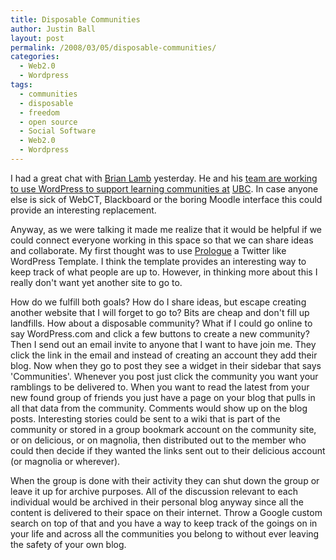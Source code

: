 ```yaml
---
title: Disposable Communities
author: Justin Ball
layout: post
permalink: /2008/03/05/disposable-communities/
categories:
  - Web2.0
  - Wordpress
tags:
  - communities
  - disposable
  - freedom
  - open source
  - Social Software
  - Web2.0
  - Wordpress
---
```


I had a great chat with [Brian Lamb][1] yesterday. He and his [team are working to use WordPress to support learning communities at][2] [UBC][3]. In case anyone else is sick of WebCT, Blackboard or the boring Moodle interface this could provide an interesting replacement.

 [1]: http://weblogs.elearning.ubc.ca/brian/
 [2]: http://weblogs.elearning.ubc.ca/andre/2008/02/three_flavors_of_course_blogs.html
 [3]: http://www.ubc.ca/

Anyway, as we were talking it made me realize that it would be helpful if we could connect everyone working in this space so that we can share ideas and collaborate. My first thought was to use [Prologue][4] a Twitter like WordPress Template. I think the template provides an interesting way to keep track of what people are up to. However, in thinking more about this I really don't want yet another site to go to.

 [4]: http://wordpress.com/blog/2008/01/28/introducing-prologue/

How do we fulfill both goals? How do I share ideas, but escape creating another website that I will forget to go to? Bits are cheap and don't fill up landfills. How about a disposable community? What if I could go online to say WordPress.com and click a few buttons to create a new community? Then I send out an email invite to anyone that I want to have join me. They click the link in the email and instead of creating an account they add their blog. Now when they go to post they see a widget in their sidebar that says 'Communities'. Whenever you post just click the community you want your ramblings to be delivered to. When you want to read the latest from your new found group of friends you just have a page on your blog that pulls in all that data from the community. Comments would show up on the blog posts. Interesting stories could be sent to a wiki that is part of the community or stored in a group bookmark account on the community site, or on delicious, or on magnolia, then distributed out to the member who could then decide if they wanted the links sent out to their delicious account (or magnolia or wherever).

When the group is done with their activity they can shut down the group or leave it up for archive purposes. All of the discussion relevant to each individual would be archived in their personal blog anyway since all the content is delivered to their space on their internet. Throw a Google custom search on top of that and you have a way to keep track of the goings on in your life and across all the communities you belong to without ever leaving the safety of your own blog.